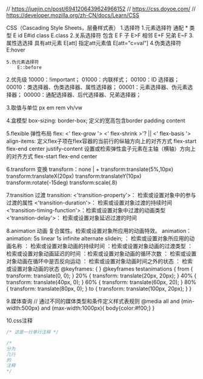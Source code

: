// https://juejin.cn/post/6941206439624966152
// https://css.doyoe.com/
// https://developer.mozilla.org/zh-CN/docs/Learn/CSS

CSS（Cascading Style Sheets，层叠样式表）
1.选择符
    1.元素选择符
        通配  *
        类型  E
        id    E#id
        class E.class
    2.关系选择符
        包含  E F
        子    E>F
        相邻  E+F
        兄弟  E~F
    3.属性选选择
        具有att元素   E[att]
        指定att元素值 E[att="c=val"]
    4.伪类选择符
        E:hover

    5.伪元素选择符
        E::before

2.优先级
    10000：!important；
    01000：内联样式；
    00100：ID 选择器；
    00010：类选择器、伪类选择器、属性选择器；
    00001：元素选择器、伪元素选择器；
    00000：通配选择器、后代选择器、兄弟选择器；

3.取值与单位
    px em rem vh/vw

4.盒模型
    box-sizing: border-box; 定义的宽高包含border padding content

5.flexible   弹性布局
    flex: <' flex-grow '> <' flex-shrink >'? || <' flex-basis '>
    align-items: 
        定义flex子项在flex容器的当前行的纵轴方向上的对齐方式
        flex-start flex-end center
    justify-content
        设置或检索弹性盒子元素在主轴（横轴）方向上的对齐方式
        flex-start flex-end center

6.transform  变换
    transform：none | <transform-function>+
    transform:translate(5%,10px)
    transform:translateX(20px)
    transform:translateY(10px)
    transform:rotate(-15deg)
    transform:scale(.8)

7.transition 过渡 
    transition:<transition-property><transition-duration><transition-timing-function><transition-delay>
    <'transition-property'>：       检索或设置对象中的参与过渡的属性
    <'transition-duration'>：       检索或设置对象过渡的持续时间
    <'transition-timing-function'>：检索或设置对象中过渡的动画类型
    <'transition-delay'>：          检索或设置对象延迟过渡的时间

8.animation  动画
    复合属性。检索或设置对象所应用的动画特效。
    animation：<animation-name><animation-duration><animation-timing-function><animation-delay>
        <animation-iteration-count><animation-direction><animation-fill-mode><animation-play-state>
    animation: 5s linear 1s infinite alternate slidein;
    <animation-name>：           检索或设置对象所应用的动画名称
    <animation-duration>：       检索或设置对象动画的持续时间
    <animation-timing-function>：检索或设置对象动画的过渡类型
    <animation-delay>：          检索或设置对象动画延迟的时间
    <animation-iteration-count>：检索或设置对象动画的循环次数
    <animation-direction>：      检索或设置对象动画在循环中是否反向运动
    <animation-fill-mode>：      检索或设置对象动画时间之外的状态
    <animation-play-state>：     检索或设置对象动画的状态
    @keyframes: <identifier> { <keyframes-blocks> }
    @keyframes testanimations {
        from { transform: translate(0, 0); }
        20% { transform: translate(20px, 20px); }
        40% { transform: translate(40px, 0); }
        60% { transform: translate(60px, 20); }
        80% { transform: translate(80px, 0); }
        to { transform: translate(100px, 20px); }
    }

9.媒体查询
    // 通过不同的媒体类型和条件定义样式表规则
    @media all and (min-width:500px) and (max-width:1000px){
        body{color:#f00;}
    }

10.css注释
```css
/* 这是一行单行注释 */

/*
分为
几行
的
注释
*/
```
